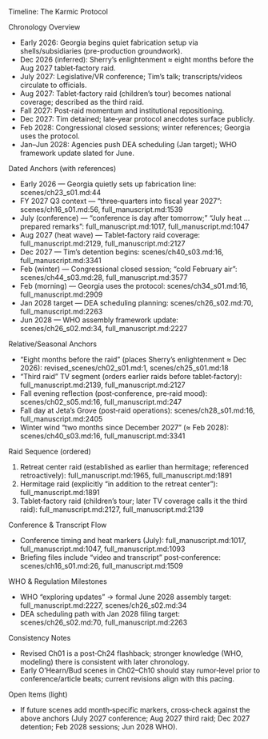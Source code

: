 Timeline: The Karmic Protocol

Chronology Overview
- Early 2026: Georgia begins quiet fabrication setup via shells/subsidiaries (pre-production groundwork).
- Dec 2026 (inferred): Sherry’s enlightenment ≈ eight months before the Aug 2027 tablet‑factory raid.
- July 2027: Legislative/VR conference; Tim’s talk; transcripts/videos circulate to officials.
- Aug 2027: Tablet‑factory raid (children’s tour) becomes national coverage; described as the third raid.
- Fall 2027: Post‑raid momentum and institutional repositioning.
- Dec 2027: Tim detained; late‑year protocol anecdotes surface publicly.
- Feb 2028: Congressional closed sessions; winter references; Georgia uses the protocol.
- Jan–Jun 2028: Agencies push DEA scheduling (Jan target); WHO framework update slated for June.

Dated Anchors (with references)
- Early 2026 — Georgia quietly sets up fabrication line: scenes/ch23_s01.md:44
- FY 2027 Q3 context — “three‑quarters into fiscal year 2027”: scenes/ch16_s01.md:56, full_manuscript.md:1539
- July (conference) — “conference is day after tomorrow;” “July heat … prepared remarks”: full_manuscript.md:1017, full_manuscript.md:1047
- Aug 2027 (heat wave) — Tablet‑factory raid coverage: full_manuscript.md:2129, full_manuscript.md:2127
- Dec 2027 — Tim’s detention begins: scenes/ch40_s03.md:16, full_manuscript.md:3341
- Feb (winter) — Congressional closed session; “cold February air”: scenes/ch44_s03.md:28, full_manuscript.md:3577
- Feb (morning) — Georgia uses the protocol: scenes/ch34_s01.md:16, full_manuscript.md:2909
- Jan 2028 target — DEA scheduling planning: scenes/ch26_s02.md:70, full_manuscript.md:2263
- Jun 2028 — WHO assembly framework update: scenes/ch26_s02.md:34, full_manuscript.md:2227

Relative/Seasonal Anchors
- “Eight months before the raid” (places Sherry’s enlightenment ≈ Dec 2026): revised_scenes/ch02_s01.md:1, scenes/ch25_s01.md:18
- “Third raid” TV segment (orders earlier raids before tablet‑factory): full_manuscript.md:2139, full_manuscript.md:2127
- Fall evening reflection (post‑conference, pre‑raid mood): scenes/ch02_s05.md:16, full_manuscript.md:247
- Fall day at Jeta’s Grove (post‑raid operations): scenes/ch28_s01.md:16, full_manuscript.md:2405
- Winter wind “two months since December 2027” (≈ Feb 2028): scenes/ch40_s03.md:16, full_manuscript.md:3341

Raid Sequence (ordered)
1) Retreat center raid (established as earlier than hermitage; referenced retroactively): full_manuscript.md:1965, full_manuscript.md:1891
2) Hermitage raid (explicitly “in addition to the retreat center”): full_manuscript.md:1891
3) Tablet‑factory raid (children’s tour; later TV coverage calls it the third raid): full_manuscript.md:2127, full_manuscript.md:2139

Conference & Transcript Flow
- Conference timing and heat markers (July): full_manuscript.md:1017, full_manuscript.md:1047, full_manuscript.md:1093
- Briefing files include “video and transcript” post‑conference: scenes/ch16_s01.md:26, full_manuscript.md:1509

WHO & Regulation Milestones
- WHO “exploring updates” → formal June 2028 assembly target: full_manuscript.md:2227, scenes/ch26_s02.md:34
- DEA scheduling path with Jan 2028 filing target: scenes/ch26_s02.md:70, full_manuscript.md:2263

Consistency Notes
- Revised Ch01 is a post‑Ch24 flashback; stronger knowledge (WHO, modeling) there is consistent with later chronology.
- Early O’Hearn/Bud scenes in Ch02–Ch10 should stay rumor‑level prior to conference/article beats; current revisions align with this pacing.

Open Items (light)
- If future scenes add month‑specific markers, cross‑check against the above anchors (July 2027 conference; Aug 2027 third raid; Dec 2027 detention; Feb 2028 sessions; Jun 2028 WHO).
